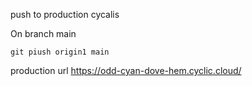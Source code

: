 push to production cycalis

On branch main
~~~
git piush origin1 main
~~~

production url https://odd-cyan-dove-hem.cyclic.cloud/

